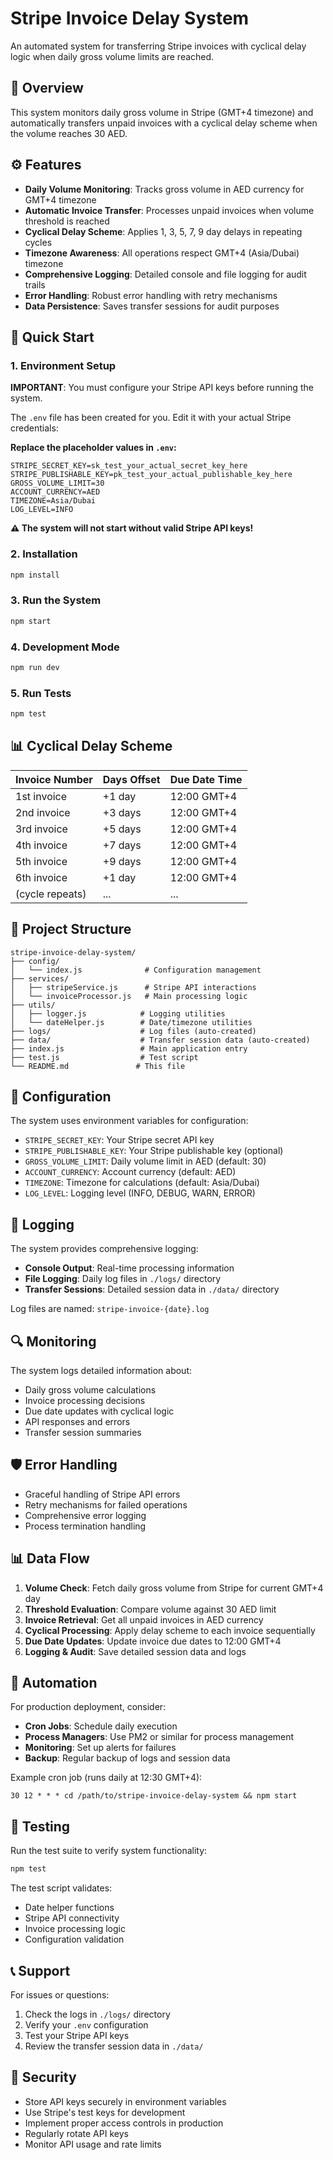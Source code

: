 # Stripe Invoice Delay System

An automated system for transferring Stripe invoices with cyclical delay logic when daily gross volume limits are reached.

## 🎯 Overview

This system monitors daily gross volume in Stripe (GMT+4 timezone) and automatically transfers unpaid invoices with a cyclical delay scheme when the volume reaches 30 AED.

## ⚙️ Features

- **Daily Volume Monitoring**: Tracks gross volume in AED currency for GMT+4 timezone
- **Automatic Invoice Transfer**: Processes unpaid invoices when volume threshold is reached  
- **Cyclical Delay Scheme**: Applies 1, 3, 5, 7, 9 day delays in repeating cycles
- **Timezone Awareness**: All operations respect GMT+4 (Asia/Dubai) timezone
- **Comprehensive Logging**: Detailed console and file logging for audit trails
- **Error Handling**: Robust error handling with retry mechanisms
- **Data Persistence**: Saves transfer sessions for audit purposes

## 🚀 Quick Start

### 1. Environment Setup

**IMPORTANT**: You must configure your Stripe API keys before running the system.

The `.env` file has been created for you. Edit it with your actual Stripe credentials:

**Replace the placeholder values in `.env`:**

```env
STRIPE_SECRET_KEY=sk_test_your_actual_secret_key_here
STRIPE_PUBLISHABLE_KEY=pk_test_your_actual_publishable_key_here
GROSS_VOLUME_LIMIT=30
ACCOUNT_CURRENCY=AED
TIMEZONE=Asia/Dubai
LOG_LEVEL=INFO
```

**⚠️ The system will not start without valid Stripe API keys!**

### 2. Installation

```bash
npm install
```

### 3. Run the System

```bash
npm start
```

### 4. Development Mode

```bash
npm run dev
```

### 5. Run Tests

```bash
npm test
```

## 📊 Cyclical Delay Scheme

| Invoice Number | Days Offset | Due Date Time |
|---------------|-------------|---------------|
| 1st invoice   | +1 day      | 12:00 GMT+4   |
| 2nd invoice   | +3 days     | 12:00 GMT+4   |
| 3rd invoice   | +5 days     | 12:00 GMT+4   |
| 4th invoice   | +7 days     | 12:00 GMT+4   |
| 5th invoice   | +9 days     | 12:00 GMT+4   |
| 6th invoice   | +1 day      | 12:00 GMT+4   |
| (cycle repeats) | ... | ... |

## 📁 Project Structure

```
stripe-invoice-delay-system/
├── config/
│   └── index.js              # Configuration management
├── services/
│   ├── stripeService.js      # Stripe API interactions
│   └── invoiceProcessor.js   # Main processing logic
├── utils/
│   ├── logger.js            # Logging utilities
│   └── dateHelper.js        # Date/timezone utilities
├── logs/                    # Log files (auto-created)
├── data/                    # Transfer session data (auto-created)
├── index.js                 # Main application entry
├── test.js                  # Test script
└── README.md               # This file
```

## 🔧 Configuration

The system uses environment variables for configuration:

- `STRIPE_SECRET_KEY`: Your Stripe secret API key
- `STRIPE_PUBLISHABLE_KEY`: Your Stripe publishable key (optional)
- `GROSS_VOLUME_LIMIT`: Daily volume limit in AED (default: 30)
- `ACCOUNT_CURRENCY`: Account currency (default: AED)
- `TIMEZONE`: Timezone for calculations (default: Asia/Dubai)
- `LOG_LEVEL`: Logging level (INFO, DEBUG, WARN, ERROR)

## 📝 Logging

The system provides comprehensive logging:

- **Console Output**: Real-time processing information
- **File Logging**: Daily log files in `./logs/` directory
- **Transfer Sessions**: Detailed session data in `./data/` directory

Log files are named: `stripe-invoice-{date}.log`

## 🔍 Monitoring

The system logs detailed information about:

- Daily gross volume calculations
- Invoice processing decisions
- Due date updates with cyclical logic
- API responses and errors
- Transfer session summaries

## 🛡️ Error Handling

- Graceful handling of Stripe API errors
- Retry mechanisms for failed operations
- Comprehensive error logging
- Process termination handling

## 📊 Data Flow

1. **Volume Check**: Fetch daily gross volume from Stripe for current GMT+4 day
2. **Threshold Evaluation**: Compare volume against 30 AED limit
3. **Invoice Retrieval**: Get all unpaid invoices in AED currency
4. **Cyclical Processing**: Apply delay scheme to each invoice sequentially
5. **Due Date Updates**: Update invoice due dates to 12:00 GMT+4
6. **Logging & Audit**: Save detailed session data and logs

## 🔄 Automation

For production deployment, consider:

- **Cron Jobs**: Schedule daily execution
- **Process Managers**: Use PM2 or similar for process management
- **Monitoring**: Set up alerts for failures
- **Backup**: Regular backup of logs and session data

Example cron job (runs daily at 12:30 GMT+4):
```cron
30 12 * * * cd /path/to/stripe-invoice-delay-system && npm start
```

## 🧪 Testing

Run the test suite to verify system functionality:

```bash
npm test
```

The test script validates:
- Date helper functions
- Stripe API connectivity
- Invoice processing logic
- Configuration validation

## 📞 Support

For issues or questions:

1. Check the logs in `./logs/` directory
2. Verify your `.env` configuration
3. Test your Stripe API keys
4. Review the transfer session data in `./data/`

## 🔐 Security

- Store API keys securely in environment variables
- Use Stripe's test keys for development
- Implement proper access controls in production
- Regularly rotate API keys
- Monitor API usage and rate limits